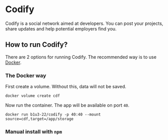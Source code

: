 # Codify

Codify is a social network aimed at developers. You can post your projects, share updates and help potential employers find you.

## How to run Codify?
There are 2 options for running Codify. The recommended way is to use [Docker](https://www.docker.com/).

### The Docker way
First create a volume. Without this, data will not be saved.
```
docker volume create cdf
```

Now run the container. The app will be available on port `40`.
```
docker run b1u3-22/codify -p 40:40 --mount source=cdf,target=/app/storage
```
### Manual install with `npm`
